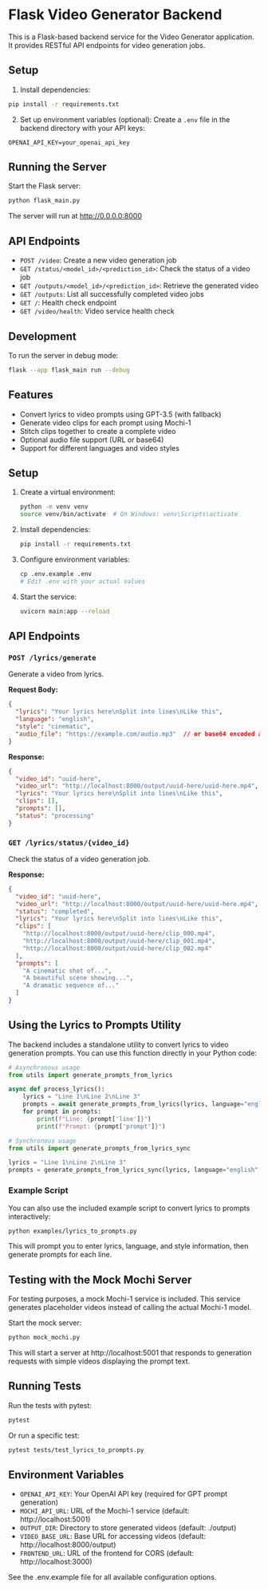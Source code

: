 # Flask Video Generator Backend

This is a Flask-based backend service for the Video Generator application. It provides RESTful API endpoints for video generation jobs.

## Setup

1. Install dependencies:
```bash
pip install -r requirements.txt
```

2. Set up environment variables (optional):
Create a `.env` file in the backend directory with your API keys:
```
OPENAI_API_KEY=your_openai_api_key
```

## Running the Server

Start the Flask server:
```bash
python flask_main.py
```

The server will run at http://0.0.0.0:8000

## API Endpoints

- `POST /video`: Create a new video generation job
- `GET /status/<model_id>/<prediction_id>`: Check the status of a video job
- `GET /outputs/<model_id>/<prediction_id>`: Retrieve the generated video
- `GET /outputs`: List all successfully completed video jobs
- `GET /`: Health check endpoint
- `GET /video/health`: Video service health check

## Development

To run the server in debug mode:
```bash
flask --app flask_main run --debug
```

## Features

- Convert lyrics to video prompts using GPT-3.5 (with fallback)
- Generate video clips for each prompt using Mochi-1
- Stitch clips together to create a complete video
- Optional audio file support (URL or base64)
- Support for different languages and video styles

## Setup

1. Create a virtual environment:
   ```bash
   python -m venv venv
   source venv/bin/activate  # On Windows: venv\Scripts\activate
   ```

2. Install dependencies:
   ```bash
   pip install -r requirements.txt
   ```

3. Configure environment variables:
   ```bash
   cp .env.example .env
   # Edit .env with your actual values
   ```

4. Start the service:
   ```bash
   uvicorn main:app --reload
   ```

## API Endpoints

### `POST /lyrics/generate`

Generate a video from lyrics.

**Request Body:**
```json
{
  "lyrics": "Your lyrics here\nSplit into lines\nLike this",
  "language": "english",
  "style": "cinematic",
  "audio_file": "https://example.com/audio.mp3"  // or base64 encoded audio
}
```

**Response:**
```json
{
  "video_id": "uuid-here",
  "video_url": "http://localhost:8000/output/uuid-here/uuid-here.mp4",
  "lyrics": "Your lyrics here\nSplit into lines\nLike this",
  "clips": [],
  "prompts": [],
  "status": "processing"
}
```

### `GET /lyrics/status/{video_id}`

Check the status of a video generation job.

**Response:**
```json
{
  "video_id": "uuid-here",
  "video_url": "http://localhost:8000/output/uuid-here/uuid-here.mp4",
  "status": "completed",
  "lyrics": "Your lyrics here\nSplit into lines\nLike this",
  "clips": [
    "http://localhost:8000/output/uuid-here/clip_000.mp4",
    "http://localhost:8000/output/uuid-here/clip_001.mp4",
    "http://localhost:8000/output/uuid-here/clip_002.mp4"
  ],
  "prompts": [
    "A cinematic shot of...",
    "A beautiful scene showing...",
    "A dramatic sequence of..."
  ]
}
```

## Using the Lyrics to Prompts Utility

The backend includes a standalone utility to convert lyrics to video generation prompts. You can use this function directly in your Python code:

```python
# Asynchronous usage
from utils import generate_prompts_from_lyrics

async def process_lyrics():
    lyrics = "Line 1\nLine 2\nLine 3"
    prompts = await generate_prompts_from_lyrics(lyrics, language="english", style="cinematic")
    for prompt in prompts:
        print(f"Line: {prompt['line']}")
        print(f"Prompt: {prompt['prompt']}")

# Synchronous usage
from utils import generate_prompts_from_lyrics_sync

lyrics = "Line 1\nLine 2\nLine 3"
prompts = generate_prompts_from_lyrics_sync(lyrics, language="english", style="cinematic")
```

### Example Script

You can also use the included example script to convert lyrics to prompts interactively:

```bash
python examples/lyrics_to_prompts.py
```

This will prompt you to enter lyrics, language, and style information, then generate prompts for each line.

## Testing with the Mock Mochi Server

For testing purposes, a mock Mochi-1 service is included. This service generates placeholder videos instead of calling the actual Mochi-1 model.

Start the mock server:
```bash
python mock_mochi.py
```

This will start a server at http://localhost:5001 that responds to generation requests with simple videos displaying the prompt text.

## Running Tests

Run the tests with pytest:

```bash
pytest
```

Or run a specific test:

```bash
pytest tests/test_lyrics_to_prompts.py
```

## Environment Variables

- `OPENAI_API_KEY`: Your OpenAI API key (required for GPT prompt generation)
- `MOCHI_API_URL`: URL of the Mochi-1 service (default: http://localhost:5001)
- `OUTPUT_DIR`: Directory to store generated videos (default: ./output)
- `VIDEO_BASE_URL`: Base URL for accessing videos (default: http://localhost:8000/output)
- `FRONTEND_URL`: URL of the frontend for CORS (default: http://localhost:3000)

See the .env.example file for all available configuration options. 
